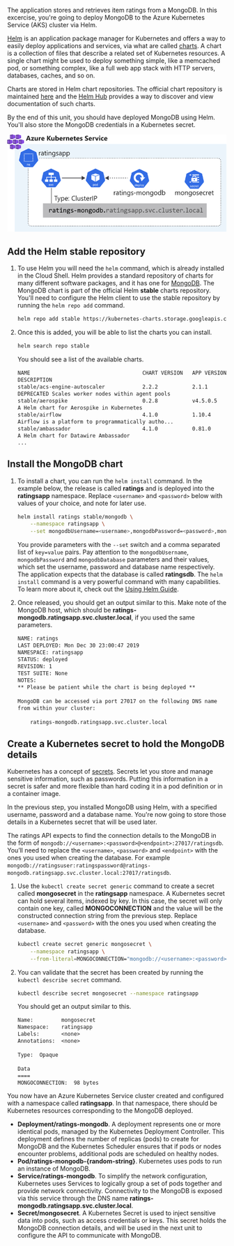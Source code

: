 The application stores and retrieves item ratings from a MongoDB. In this excercise, you're going to deploy MongoDB to the Azure Kubernetes Service (AKS) cluster via Helm.

[Helm](https://helm.sh?azure-portal=true) is an application package manager for Kubernetes and offers a way to easily deploy applications and services, via what are called [charts](https://helm.sh/docs/topics/charts/?azure-portal=true). A chart is a collection of files that describe a related set of Kubernetes resources. A single chart might be used to deploy something simple, like a memcached pod, or something complex, like a full web app stack with HTTP servers, databases, caches, and so on.

Charts are stored in Helm chart repositories. The official chart repository is maintained [here](https://github.com/helm/charts?azure-portal=true) and the [Helm Hub](https://hub.helm.sh?azure-portal=true) provides a way to discover and view documentation of such charts.

By the end of this unit, you should have deployed MongoDB using Helm. You'll also store the MongoDB credentials in a Kubernetes secret.

![Deployed resources on the Azure Kubernetes Service cluster](../media/04-arch-1.svg)

## Add the Helm stable repository

1. To use Helm you will need the `helm` command, which is already installed in the Cloud Shell. Helm provides a standard repository of charts for many different software packages, and it has one for [MongoDB](https://github.com/helm/charts/tree/master/stable/mongodb?azure-portal=true). The MongoDB chart is part of the official Helm **stable** charts repository. You'll need to configure the Helm client to use the stable repository by running the `helm repo add` command.

    ```bash
    helm repo add stable https://kubernetes-charts.storage.googleapis.com/
    ```

1. Once this is added, you will be able to list the charts you can install.

    ```bash
    helm search repo stable
    ```

    You should see a list of the available charts.

    ```output
    NAME                                    CHART VERSION   APP VERSION                     DESCRIPTION
    stable/acs-engine-autoscaler            2.2.2           2.1.1                           DEPRECATED Scales worker nodes within agent pools
    stable/aerospike                        0.2.8           v4.5.0.5                        A Helm chart for Aerospike in Kubernetes
    stable/airflow                          4.1.0           1.10.4                          Airflow is a platform to programmatically autho...
    stable/ambassador                       4.1.0           0.81.0                          A Helm chart for Datawire Ambassador
    ...
    ```

## Install the MongoDB chart

1. To install a chart, you can run the `helm install` command. In the example below, the release is called **ratings** and is deployed into the **ratingsapp** namespace. Replace `<username>` and `<password>` below with values of your choice, and note for later use.

    ```bash
    helm install ratings stable/mongodb \
        --namespace ratingsapp \
        --set mongodbUsername=<username>,mongodbPassword=<password>,mongodbDatabase=ratingsdb
    ```

    You provide parameters with the `--set` switch and a comma separated list of `key=value` pairs. Pay attention to the `mongodbUsername`, `mongodbPassword` and `mongodbDatabase` parameters and their values, which set the username, password and database name respectively. The application expects that the database is called **ratingsdb**. The `helm install` command is a very powerful command with many capabilities. To learn more about it, check out the [Using Helm Guide](https://helm.sh/docs/intro/using_helm/?azure-portal=true).

1. Once released, you should get an output similar to this. Make note of the MongoDB host, which should be **ratings-mongodb.ratingsapp.svc.cluster.local**, if you used the same parameters.

    ```output
    NAME: ratings
    LAST DEPLOYED: Mon Dec 30 23:00:47 2019
    NAMESPACE: ratingsapp
    STATUS: deployed
    REVISION: 1
    TEST SUITE: None
    NOTES:
    ** Please be patient while the chart is being deployed **

    MongoDB can be accessed via port 27017 on the following DNS name from within your cluster:

        ratings-mongodb.ratingsapp.svc.cluster.local
    ```

## Create a Kubernetes secret to hold the MongoDB details

 Kubernetes has a concept of [secrets](https://kubernetes.io/docs/concepts/configuration/secret/?azure-portal=true). Secrets let you store and manage sensitive information, such as passwords. Putting this information in a secret is safer and more flexible than hard coding it in a pod definition or in a container image.

 In the previous step, you installed MongoDB using Helm, with a specified username, password and a database name. You're now going to store those details in a Kubernetes secret that will be used later.

 The ratings API expects to find the connection details to the MongoDB in the form of `mongodb://<username>:<password>@<endpoint>:27017/ratingsdb`. You’ll need to replace the `<username>`, `<password>` and `<endpoint>` with the ones you used when creating the database. For example `mongodb://ratingsuser:ratingspassword@ratings-mongodb.ratingsapp.svc.cluster.local:27017/ratingsdb`.

 1. Use the `kubectl create secret generic` command to create a secret called **mongosecret** in the **ratingsapp** namespace. A Kubernetes secret can hold several items, indexed by key. In this case, the secret will only contain one key, called **MONGOCONNECTION** and the value will be the constructed connection string from the previous step. Replace `<username>` and `<password>` with the ones you used when creating the database.

    ```bash
    kubectl create secret generic mongosecret \
        --namespace ratingsapp \
        --from-literal=MONGOCONNECTION="mongodb://<username>:<password>@ratings-mongodb.ratingsapp.svc.cluster.local:27017/ratingsdb"
    ```

1. You can validate that the secret has been created by running the `kubectl describe secret` command.

    ```bash
    kubectl describe secret mongosecret --namespace ratingsapp
    ```

    You should get an output similar to this.

    ```output
    Name:         mongosecret
    Namespace:    ratingsapp
    Labels:       <none>
    Annotations:  <none>

    Type:  Opaque

    Data
    ====
    MONGOCONNECTION:  98 bytes
    ```

You now have an Azure Kubernetes Service cluster created and configured with a namespace called **ratingsapp**. In that namespace, there should be Kubernetes resources corresponding to the MongoDB deployed.

- **Deployment/ratings-mongodb**. A deployment represents one or more identical pods, managed by the Kubernetes Deployment Controller. This deployment defines the number of replicas (pods) to create for MongoDB and the Kubernetes Scheduler ensures that if pods or nodes encounter problems, additional pods are scheduled on healthy nodes.
- **Pod/ratings-mongodb-{random-string}**. Kubernetes uses pods to run an instance of MongoDB.
- **Service/ratings-mongodb**. To simplify the network configuration, Kubernetes uses Services to logically group a set of pods together and provide network connectivity. Connectivity to the MongoDB is exposed via this service through the DNS name **ratings-mongodb.ratingsapp.svc.cluster.local**.
- **Secret/mongosecret**. A Kubernetes Secret is used to inject sensitive data into pods, such as access credentials or keys. This secret holds the MongoDB connection details, and will be used in the next unit to configure the API to communicate with MongoDB.
